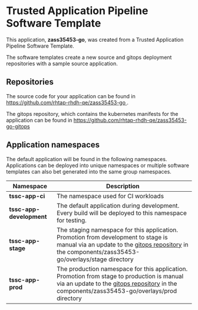 # Trusted Application Pipeline Software Template

This application, **zass35453-go**, was created from a Trusted Application Pipeline Software Template.

The software templates create a new source and gitops deployment repositories with a sample source application. 

## Repositories

The source code for your application can be found in [https://github.com/rhtap-rhdh-qe/zass35453-go ](https://github.com/rhtap-rhdh-qe/zass35453-go ).
 
The gitops repository, which contains the kubernetes manifests for the application can be found in 
[https://github.com/rhtap-rhdh-qe/zass35453-go-gitops ](https://github.com/rhtap-rhdh-qe/zass35453-go-gitops ) 

## Application namespaces 

The default application will be found in the following namespaces. Applications can be deployed into unique namespaces or multiple software templates can also bet generated into the same group namespaces.  

|  Namespace   |  Description   |  
| -------- | -------- |
| **tssc-app-ci** | The namespace used for CI workloads |
| **tssc-app-development** | The default application during development. Every build will be deployed to this namespace for testing. |
| **tssc-app-stage** | The staging namespace for this application. Promotion from development to stage is manual via an update to the [gitops repository](https://github.com/rhtap-rhdh-qe/zass35453-go-gitops ) in the components/zass35453-go/overlays/stage directory |
| **tssc-app-prod** | The production namespace for this application. Promotion from stage to production is manual via an update to the [gitops repository](https://github.com/rhtap-rhdh-qe/zass35453-go-gitops ) in the components/zass35453-go/overlays/prod directory |